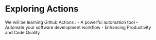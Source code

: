 # Exploring Actions
We will be learning Github Actions : 
    - A powerful automation tool
    - Automate your software development workflow
    - Enhancing Productivity and Code Quality